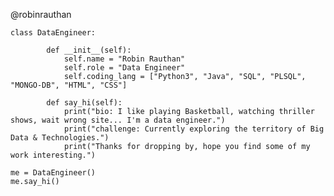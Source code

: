 @robinrauthan

    class DataEngineer:
    
            def __init__(self):
                self.name = "Robin Rauthan"
                self.role = "Data Engineer"
                self.coding_lang = ["Python3", "Java", "SQL", "PLSQL", "MONGO-DB", "HTML", "CSS"]
                
            def say_hi(self):
                print("bio: I like playing Basketball, watching thriller shows, wait wrong site... I'm a data engineer.")
                print("challenge: Currently exploring the territory of Big Data & Technologies.")
                print("Thanks for dropping by, hope you find some of my work interesting.")
    
    me = DataEngineer()
    me.say_hi()

